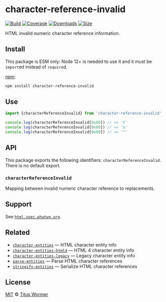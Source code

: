 # character-reference-invalid

[![Build][build-badge]][build]
[![Coverage][coverage-badge]][coverage]
[![Downloads][downloads-badge]][downloads]
[![Size][size-badge]][size]

HTML invalid numeric character reference information.

## Install

This package is ESM only: Node 12+ is needed to use it and it must be `import`ed
instead of `require`d.

[npm][]:

```sh
npm install character-reference-invalid
```

## Use

```js
import {characterReferenceInvalid} from 'character-reference-invalid'

console.log(characterReferenceInvalid[0x80]) // => '€'
console.log(characterReferenceInvalid[0x89]) // => '‰'
console.log(characterReferenceInvalid[0x99]) // => '™'
```

## API

This package exports the following identifiers: `characterReferenceInvalid`.
There is no default export.

### `characterReferenceInvalid`

Mapping between invalid numeric character reference to replacements.

## Support

See [`html.spec.whatwg.org`][html].

## Related

*   [`character-entities`](https://github.com/wooorm/character-entities)
    — HTML character entity info
*   [`character-entities-html4`](https://github.com/wooorm/character-entities-html4)
    — HTML 4 character entity info
*   [`character-entities-legacy`](https://github.com/wooorm/character-entities-legacy)
    — Legacy character entity info
*   [`parse-entities`](https://github.com/wooorm/parse-entities)
    — Parse HTML character references
*   [`stringify-entities`](https://github.com/wooorm/stringify-entities)
    — Serialize HTML character references

## License

[MIT][license] © [Titus Wormer][author]

<!-- Definitions -->

[build-badge]: https://github.com/wooorm/character-reference-invalid/workflows/main/badge.svg

[build]: https://github.com/wooorm/character-reference-invalid/actions

[coverage-badge]: https://img.shields.io/codecov/c/github/wooorm/character-reference-invalid.svg

[coverage]: https://codecov.io/github/wooorm/character-reference-invalid

[downloads-badge]: https://img.shields.io/npm/dm/character-reference-invalid.svg

[downloads]: https://www.npmjs.com/package/character-reference-invalid

[size-badge]: https://img.shields.io/bundlephobia/minzip/character-reference-invalid.svg

[size]: https://bundlephobia.com/result?p=character-reference-invalid

[npm]: https://docs.npmjs.com/cli/install

[license]: license

[author]: https://wooorm.com

[html]: https://html.spec.whatwg.org/multipage/parsing.html#table-charref-overrides
